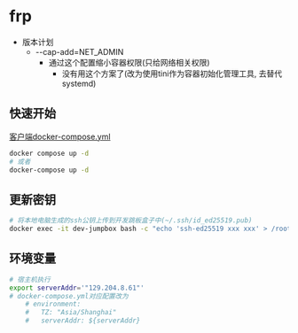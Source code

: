 # frp

- 版本计划
  - --cap-add=NET_ADMIN
    - 通过这个配置缩小容器权限(只给网络相关权限)
      - 没有用这个方案了(改为使用tini作为容器初始化管理工具, 去替代systemd)

## 快速开始

[客户端docker-compose.yml](https://github.com/183461750/doc-record/blob/main/docs/docker/dev_utls/dev-container/remote-ssh/frp/v4/simple/docker-compose.yml)

```bash
docker compose up -d
# 或者
docker-compose up -d
```

## 更新密钥

```bash
# 将本地电脑生成的ssh公钥上传到开发跳板盒子中(~/.ssh/id_ed25519.pub)
docker exec -it dev-jumpbox bash -c "echo 'ssh-ed25519 xxx xxx' > /root/.ssh/authorized_keys"
```

## 环境变量

```bash
# 宿主机执行
export serverAddr='"129.204.8.61"'
# docker-compose.yml对应配置改为
    # environment:
    #   TZ: "Asia/Shanghai"
    #   serverAddr: ${serverAddr}
```
